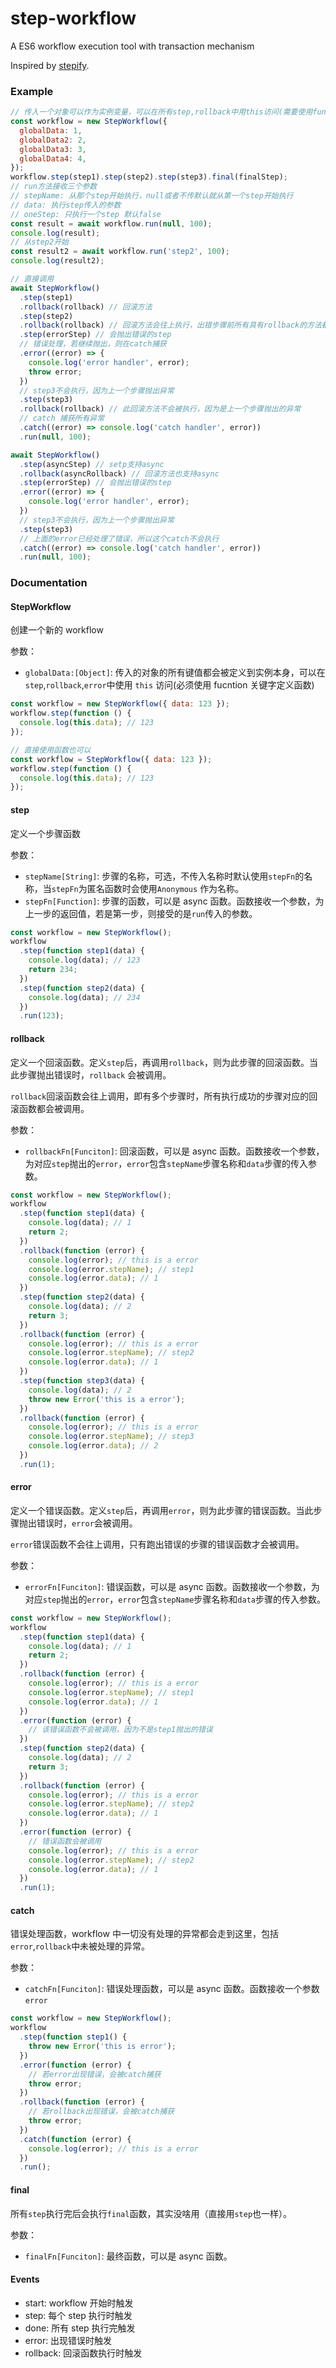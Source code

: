 # step-workflow

A ES6 workflow execution tool with transaction mechanism

Inspired by [stepify](https://github.com/chemdemo/node-stepify).

### Example

```javascript
// 传入一个对象可以作为实例变量，可以在所有step,rollback中用this访问(需要使用function关键字定义函数)
const workflow = new StepWorkflow({
  globalData: 1,
  globalData2: 2,
  globalData3: 3,
  globalData4: 4,
});
workflow.step(step1).step(step2).step(step3).final(finalStep);
// run方法接收三个参数
// stepName: 从那个step开始执行，null或者不传默认就从第一个step开始执行
// data: 执行step传入的参数
// oneStep: 只执行一个step 默认false
const result = await workflow.run(null, 100);
console.log(result);
// 从step2开始
const result2 = await workflow.run('step2', 100);
console.log(result2);

// 直接调用
await StepWorkflow()
  .step(step1)
  .rollback(rollback) // 回滚方法
  .step(step2)
  .rollback(rollback) // 回滚方法会往上执行，出错步骤前所有具有rollback的方法都会被执行
  .step(errorStep) // 会抛出错误的step
  // 错误处理，若继续抛出，则在catch捕获
  .error((error) => {
    console.log('error handler', error);
    throw error;
  })
  // step3不会执行，因为上一个步骤抛出异常
  .step(step3)
  .rollback(rollback) // 此回滚方法不会被执行，因为是上一个步骤抛出的异常
  // catch 捕获所有异常
  .catch((error) => console.log('catch handler', error))
  .run(null, 100);

await StepWorkflow()
  .step(asyncStep) // setp支持async
  .rollback(asyncRollback) // 回滚方法也支持async
  .step(errorStep) // 会抛出错误的step
  .error((error) => {
    console.log('error handler', error);
  })
  // step3不会执行，因为上一个步骤抛出异常
  .step(step3)
  // 上面的error已经处理了错误，所以这个catch不会执行
  .catch((error) => console.log('catch handler', error))
  .run(null, 100);
```

### Documentation

#### StepWorkflow

创建一个新的 workflow

参数：

- `globalData:[Object]`: 传入的对象的所有键值都会被定义到实例本身，可以在`step`,`rollback`,`error`中使用 `this` 访问(必须使用 fucntion 关键字定义函数)

```javascript
const workflow = new StepWorkflow({ data: 123 });
workflow.step(function () {
  console.log(this.data); // 123
});

// 直接使用函数也可以
const workflow = StepWorkflow({ data: 123 });
workflow.step(function () {
  console.log(this.data); // 123
});
```

#### step

定义一个步骤函数

参数：

- `stepName[String]`: 步骤的名称，可选，不传入名称时默认使用`stepFn`的名称，当`stepFn`为匿名函数时会使用`Anonymous` 作为名称。
- `stepFn[Function]`: 步骤的函数，可以是 async 函数。函数接收一个参数，为上一步的返回值，若是第一步，则接受的是`run`传入的参数。

```javascript
const workflow = new StepWorkflow();
workflow
  .step(function step1(data) {
    console.log(data); // 123
    return 234;
  })
  .step(function step2(data) {
    console.log(data); // 234
  })
  .run(123);
```

#### rollback

定义一个回滚函数。定义`step`后，再调用`rollback`，则为此步骤的回滚函数。当此步骤抛出错误时，`rollback` 会被调用。

`rollback`回滚函数会往上调用，即有多个步骤时，所有执行成功的步骤对应的回滚函数都会被调用。

参数：

- `rollbackFn[Funciton]`: 回滚函数，可以是 async 函数。函数接收一个参数，为对应`step`抛出的`error`，`error`包含`stepName`步骤名称和`data`步骤的传入参数。

```javascript
const workflow = new StepWorkflow();
workflow
  .step(function step1(data) {
    console.log(data); // 1
    return 2;
  })
  .rollback(function (error) {
    console.log(error); // this is a error
    console.log(error.stepName); // step1
    console.log(error.data); // 1
  })
  .step(function step2(data) {
    console.log(data); // 2
    return 3;
  })
  .rollback(function (error) {
    console.log(error); // this is a error
    console.log(error.stepName); // step2
    console.log(error.data); // 1
  })
  .step(function step3(data) {
    console.log(data); // 2
    throw new Error('this is a error');
  })
  .rollback(function (error) {
    console.log(error); // this is a error
    console.log(error.stepName); // step3
    console.log(error.data); // 2
  })
  .run(1);
```

#### error

定义一个错误函数。定义`step`后，再调用`error`，则为此步骤的错误函数。当此步骤抛出错误时，`error`会被调用。

`error`错误函数不会往上调用，只有跑出错误的步骤的错误函数才会被调用。

参数：

- `errorFn[Funciton]`: 错误函数，可以是 async 函数。函数接收一个参数，为对应`step`抛出的`error`，`error`包含`stepName`步骤名称和`data`步骤的传入参数。

```javascript
const workflow = new StepWorkflow();
workflow
  .step(function step1(data) {
    console.log(data); // 1
    return 2;
  })
  .rollback(function (error) {
    console.log(error); // this is a error
    console.log(error.stepName); // step1
    console.log(error.data); // 1
  })
  .error(function (error) {
    // 该错误函数不会被调用，因为不是step1抛出的错误
  })
  .step(function step2(data) {
    console.log(data); // 2
    return 3;
  })
  .rollback(function (error) {
    console.log(error); // this is a error
    console.log(error.stepName); // step2
    console.log(error.data); // 1
  })
  .error(function (error) {
    // 错误函数会被调用
    console.log(error); // this is a error
    console.log(error.stepName); // step2
    console.log(error.data); // 1
  })
  .run(1);
```

#### catch

错误处理函数，workflow 中一切没有处理的异常都会走到这里，包括`error`,`rollback`中未被处理的异常。

参数：

- `catchFn[Funciton]`: 错误处理函数，可以是 async 函数。函数接收一个参数`error`

```javascript
const workflow = new StepWorkflow();
workflow
  .step(function step1() {
    throw new Error('this is error');
  })
  .error(function (error) {
    // 若error出现错误，会被catch捕获
    throw error;
  })
  .rollback(function (error) {
    // 若rollback出现错误，会被catch捕获
    throw error;
  })
  .catch(function (error) {
    console.log(error); // this is a error
  })
  .run();
```

#### final

所有`step`执行完后会执行`final`函数，其实没啥用（直接用`step`也一样）。

参数：

- `finalFn[Funciton]`: 最终函数，可以是 async 函数。

#### Events

- start: workflow 开始时触发
- step: 每个 step 执行时触发
- done: 所有 step 执行完触发
- error: 出现错误时触发
- rollback: 回滚函数执行时触发
